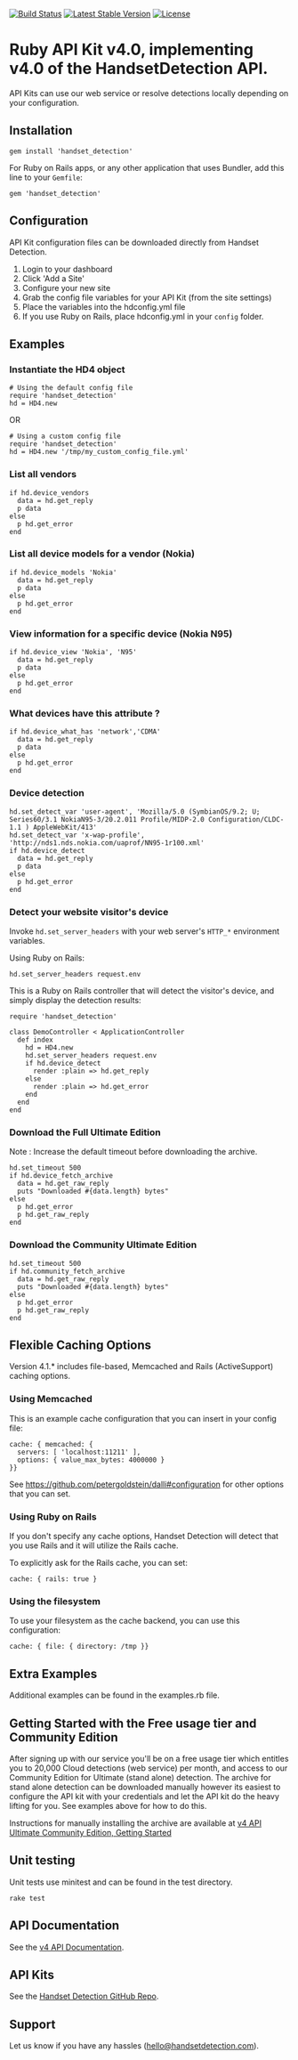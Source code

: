 [![Build Status](https://travis-ci.org/HandsetDetection/ruby-apikit.svg?branch=master)](https://travis-ci.org/HandsetDetection/ruby-apikit)
[![Latest Stable Version](https://poser.pugx.org/handsetdetection/ruby-apikit/v/stable)](https://rubygems.org/gems/handset_detection)
[![License](https://poser.pugx.org/handsetdetection/ruby-apikit/license)](https://rubygems.org/gems/handset_detection)

# Ruby API Kit v4.0, implementing v4.0 of the HandsetDetection API. #

API Kits can use our web service or resolve detections locally 
depending on your configuration.


## Installation ##

	gem install 'handset_detection'

For Ruby on Rails apps, or any other application that uses Bundler, add this line to your `Gemfile`:

	gem 'handset_detection'

## Configuration ##

API Kit configuration files can be downloaded directly from Handset Detection.

1. Login to your dashboard
2. Click 'Add a Site'
3. Configure your new site
4. Grab the config file variables for your API Kit (from the site settings)
5. Place the variables into the hdconfig.yml file
6. If you use Ruby on Rails, place hdconfig.yml in your `config` folder.


## Examples ##

### Instantiate the HD4 object ###

    # Using the default config file
    require 'handset_detection'
    hd = HD4.new

OR

    # Using a custom config file
    require 'handset_detection'
    hd = HD4.new '/tmp/my_custom_config_file.yml'

### List all vendors ###

    if hd.device_vendors
      data = hd.get_reply
      p data
    else
      p hd.get_error
    end

### List all device models for a vendor (Nokia) ###

    if hd.device_models 'Nokia'
      data = hd.get_reply
      p data
    else
      p hd.get_error
    end

### View information for a specific device (Nokia N95) ###

    if hd.device_view 'Nokia', 'N95'
      data = hd.get_reply
      p data
    else
      p hd.get_error
    end

### What devices have this attribute ? ###

    if hd.device_what_has 'network','CDMA'
      data = hd.get_reply
      p data
    else
      p hd.get_error
    end

### Device detection ###

    hd.set_detect_var 'user-agent', 'Mozilla/5.0 (SymbianOS/9.2; U; Series60/3.1 NokiaN95-3/20.2.011 Profile/MIDP-2.0 Configuration/CLDC-1.1 ) AppleWebKit/413'
    hd.set_detect_var 'x-wap-profile', 'http://nds1.nds.nokia.com/uaprof/NN95-1r100.xml'
    if hd.device_detect
      data = hd.get_reply
      p data
    else
      p hd.get_error
    end

### Detect your website visitor's device ###

Invoke `hd.set_server_headers` with your web server's `HTTP_*` environment variables.

Using Ruby on Rails:

	hd.set_server_headers request.env

This is a Ruby on Rails controller that will detect the visitor's device, and simply display the detection results:

	require 'handset_detection'

	class DemoController < ApplicationController
	  def index
	    hd = HD4.new
	    hd.set_server_headers request.env
	    if hd.device_detect
	      render :plain => hd.get_reply
	    else
	      render :plain => hd.get_error
	    end
	  end
	end

### Download the Full Ultimate Edition ###

Note : Increase the default timeout before downloading the archive.

    hd.set_timeout 500
    if hd.device_fetch_archive
      data = hd.get_raw_reply
      puts "Downloaded #{data.length} bytes"
    else
      p hd.get_error
      p hd.get_raw_reply
    end

### Download the Community Ultimate Edition ###

    hd.set_timeout 500
    if hd.community_fetch_archive
      data = hd.get_raw_reply
      puts "Downloaded #{data.length} bytes"
    else
      p hd.get_error
      p hd.get_raw_reply
    end

## Flexible Caching Options

Version 4.1.\* includes file-based, Memcached and Rails (ActiveSupport) caching options.

### Using Memcached

This is an example cache configuration that you can insert in your config file:

	cache: { memcached: { 
	  servers: [ 'localhost:11211' ], 
	  options: { value_max_bytes: 4000000 }
	}}

See https://github.com/petergoldstein/dalli#configuration for other options that you can set.

### Using Ruby on Rails

If you don't specify any cache options, Handset Detection will detect that you use Rails and it will utilize the Rails cache.

To explicitly ask for the Rails cache, you can set:

	cache: { rails: true }

### Using the filesystem

To use your filesystem as the cache backend, you can use this configuration:

	cache: { file: { directory: /tmp }}

## Extra Examples ##

Additional examples can be found in the examples.rb file.


## Getting Started with the Free usage tier and Community Edition ##

After signing up with our service you'll be on a free usage tier which entitles you to 20,000 Cloud detections (web service)
per month, and access to our Community Edition for Ultimate (stand alone) detection. The archive for stand alone detection
can be downloaded manually however its easiest to configure the API kit with your credentials and let the API kit do the
heavy lifting for you. See examples above for how to do this.

Instructions for manually installing the archive are available at [v4 API Ultimate Community Edition, Getting Started](https://handsetdetection.readme.io/docs/getting-started-with-ultimate-community-full-editions)


## Unit testing ##

Unit tests use minitest and can be found in the test directory.

	rake test


## API Documentation ##

See the [v4 API Documentation](https://handsetdetection.readme.io).


## API Kits ##

See the [Handset Detection GitHub Repo](https://github.com/HandsetDetection).


## Support ##

Let us know if you have any hassles (hello@handsetdetection.com).
